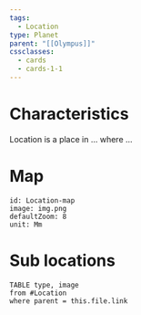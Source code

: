 ```yaml
---
tags:
  - Location
type: Planet
parent: "[[Olympus]]"
cssclasses:
  - cards
  - cards-1-1
---
```

# Characteristics
Location is a place in ... where ...
# Map
```leaflet
id: Location-map
image: img.png
defaultZoom: 8
unit: Mm
```
# Sub locations
```dataview
TABLE type, image
from #Location
where parent = this.file.link
```